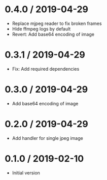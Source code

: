 # 0.4.0 / 2019-04-29

  * Replace mjpeg reader to fix broken frames
  * Hide ffmpeg logs by default
  * Revert: Add base64 encoding of image

# 0.3.1 / 2019-04-29

  * Fix: Add required dependencies

# 0.3.0 / 2019-04-29

  * Add base64 encoding of image

# 0.2.0 / 2019-04-29

  * Add handler for single jpeg image

# 0.1.0 / 2019-02-10

  * Initial version